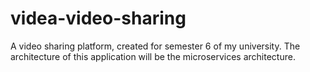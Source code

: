 # videa-video-sharing
A video sharing platform, created for semester 6 of my university. The architecture of this application will be the microservices architecture.
